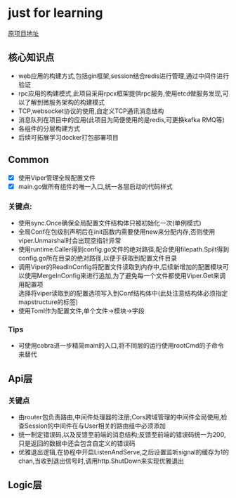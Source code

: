 # just for learning

 [原项目地址](https://github.com/LockGit/gochat)

## 核心知识点

- web应用的构建方式,包括gin框架,session结合redis进行管理,通过中间件进行验证
- rpc应用的构建模式,此项目采用rpcx框架提供rpc服务,使用etcd做服务发现,可以了解到微服务架构的构建模式
- TCP,websocket协议的使用,自定义TCP通讯消息结构
- 消息队列在项目中的应用(此项目为简便使用的是redis,可更换kafka RMQ等)
- 各组件的分层构建方式
- 后续可拓展学习docker打包部署项目

## Common
- [x] 使用Viper管理全局配置文件 
- [x] main.go做所有组件的唯一入口,统一各层启动的代码样式
### 关键点:
- 使用sync.Once确保全局配置文件结构体只被初始化一次(单例模式)
- 全局Conf在包级别声明后在init函数内需要使用new来分配内存,否则使用viper.Unmarshal时会出现空指针异常
- 使用runtime.Caller得到config.go文件的绝对路径,配合使用filepath.Spilt得到config.go所在目录的绝对路径,以便于获取到配置文件目录
- 调用Viper的ReadInConfig将配置文件读取到内存中,后续新增加的配置模块可以使用MergeInConfig来进行追加,为了避免每一个文件都使用Viper.Get来调用配置项  
选择将viper读取到的配置选项写入到Conf结构体中(此处注意结构体必须指定mapstructure的标签)
- 使用Toml作为配置文件,单个文件->模块->字段

### Tips
- 可使用cobra进一步精简main的入口,将不同层的运行使用rootCmd的子命令来替代


## Api层
  
### 关键点
- 由router包负责路由,中间件处理器的注册;Cors跨域管理的中间件全局使用,检查Session的中间件在与User相关的路由组中必须添加
- 统一制定错误码,以及反馈至前端的消息结构;反馈至前端的错误码统一为200,只是返回的数据中还会包含自定义的错误码
- 优雅退出逻辑,在协程中开启ListenAndServe,之后设置监听signal的缓存为1的chan,当收到退出信号时,调用http.ShutDown来实现优雅退出

## Logic层